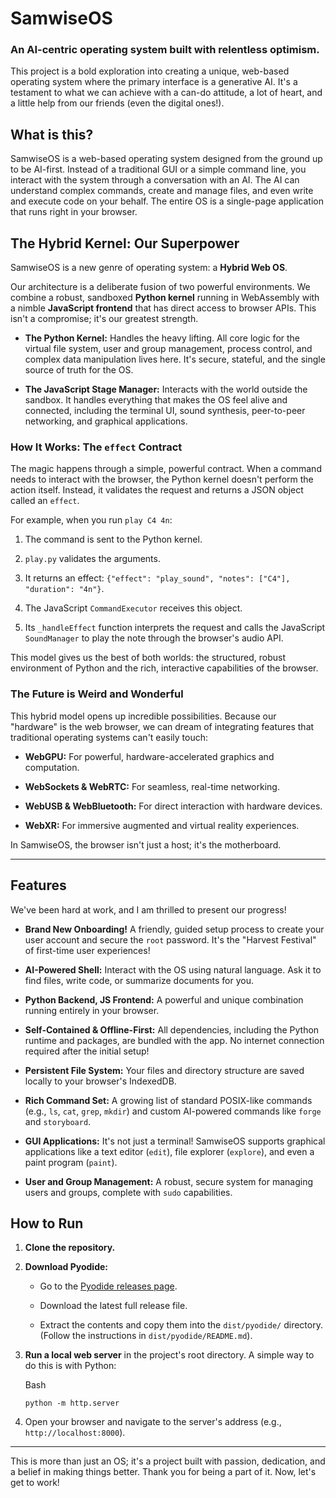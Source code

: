 # SamwiseOS

### An AI-centric operating system built with relentless optimism.

This project is a bold exploration into creating a unique, web-based operating system where the primary interface is a generative AI. It's a testament to what we can achieve with a can-do attitude, a lot of heart, and a little help from our friends (even the digital ones!).

## What is this?

SamwiseOS is a web-based operating system designed from the ground up to be AI-first. Instead of a traditional GUI or a simple command line, you interact with the system through a conversation with an AI. The AI can understand complex commands, create and manage files, and even write and execute code on your behalf. The entire OS is a single-page application that runs right in your browser.

## The Hybrid Kernel: Our Superpower

SamwiseOS is a new genre of operating system: a **Hybrid Web OS**.

Our architecture is a deliberate fusion of two powerful environments. We combine a robust, sandboxed **Python kernel** running in WebAssembly with a nimble **JavaScript frontend** that has direct access to browser APIs. This isn't a compromise; it's our greatest strength.

- **The Python Kernel:** Handles the heavy lifting. All core logic for the virtual file system, user and group management, process control, and complex data manipulation lives here. It's secure, stateful, and the single source of truth for the OS.

- **The JavaScript Stage Manager:** Interacts with the world outside the sandbox. It handles everything that makes the OS feel alive and connected, including the terminal UI, sound synthesis, peer-to-peer networking, and graphical applications.


### How It Works: The `effect` Contract

The magic happens through a simple, powerful contract. When a command needs to interact with the browser, the Python kernel doesn't perform the action itself. Instead, it validates the request and returns a JSON object called an `effect`.

For example, when you run `play C4 4n`:

1. The command is sent to the Python kernel.

2. `play.py` validates the arguments.

3. It returns an effect: `{"effect": "play_sound", "notes": ["C4"], "duration": "4n"}`.

4. The JavaScript `CommandExecutor` receives this object.

5. Its `_handleEffect` function interprets the request and calls the JavaScript `SoundManager` to play the note through the browser's audio API.


This model gives us the best of both worlds: the structured, robust environment of Python and the rich, interactive capabilities of the browser.

### The Future is Weird and Wonderful

This hybrid model opens up incredible possibilities. Because our "hardware" is the web browser, we can dream of integrating features that traditional operating systems can't easily touch:

- **WebGPU:** For powerful, hardware-accelerated graphics and computation.

- **WebSockets & WebRTC:** For seamless, real-time networking.

- **WebUSB & WebBluetooth:** For direct interaction with hardware devices.

- **WebXR:** For immersive augmented and virtual reality experiences.


In SamwiseOS, the browser isn't just a host; it's the motherboard.

---

## Features

We've been hard at work, and I am thrilled to present our progress!

- **Brand New Onboarding!** A friendly, guided setup process to create your user account and secure the `root` password. It's the "Harvest Festival" of first-time user experiences!

- **AI-Powered Shell:** Interact with the OS using natural language. Ask it to find files, write code, or summarize documents for you.

- **Python Backend, JS Frontend:** A powerful and unique combination running entirely in your browser.

- **Self-Contained & Offline-First:** All dependencies, including the Python runtime and packages, are bundled with the app. No internet connection required after the initial setup!

- **Persistent File System:** Your files and directory structure are saved locally to your browser's IndexedDB.

- **Rich Command Set:** A growing list of standard POSIX-like commands (e.g., `ls`, `cat`, `grep`, `mkdir`) and custom AI-powered commands like `forge` and `storyboard`.

- **GUI Applications:** It's not just a terminal! SamwiseOS supports graphical applications like a text editor (`edit`), file explorer (`explore`), and even a paint program (`paint`).

- **User and Group Management:** A robust, secure system for managing users and groups, complete with `sudo` capabilities.


## How to Run

1. **Clone the repository.**

2. **Download Pyodide:**

    - Go to the [Pyodide releases page](https://github.com/pyodide/pyodide/releases).

    - Download the latest full release file.

    - Extract the contents and copy them into the `dist/pyodide/` directory. (Follow the instructions in `dist/pyodide/README.md`).

3. **Run a local web server** in the project's root directory. A simple way to do this is with Python:

   Bash

    ```
    python -m http.server
    ```

4. Open your browser and navigate to the server's address (e.g., `http://localhost:8000`).


---

This is more than just an OS; it's a project built with passion, dedication, and a belief in making things better. Thank you for being a part of it. Now, let's get to work!